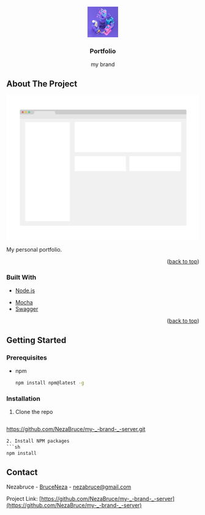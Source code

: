 <br />
<div align="center">
  <a href="https://github.com/NezaBruce/my-_-brand-_-server/">
    <img src="assets/about04.png" alt="Logo" width="80" height="80">
  </a>

  <h3 align="center">Portfolio</h3>

  <p align="center">
    my brand
    <br />
  </p>
</div>

<!-- ABOUT THE PROJECT -->
## About The Project

[![Product Name Screen Shot][product-screenshot]](https://example.com)

My personal portfolio.


<p align="right">(<a href="#top">back to top</a>)</p>



### Built With

* [Node.js](https://nodejs.org)
<!-- * [Ejs](https://ejs.co/) -->
* [Mocha](https://mochajs.org/)
* [Swagger](https://swagger.io/)

<p align="right">(<a href="#top">back to top</a>)</p>



<!-- GETTING STARTED -->
## Getting Started

### Prerequisites

* npm
  ```sh
  npm install npm@latest -g
  ```

### Installation

1. Clone the repo
   ```sh
  https://github.com/NezaBruce/my-_-brand-_-server.git
   ```
2. Install NPM packages
   ```sh
   npm install
   ```

<!-- CONTACT -->
## Contact

Nezabruce - [BruceNeza](https://twitter.com/BruceNeza) - nezabruce@gmail.com

Project Link: [https://github.com/NezaBruce/my-_-brand-_-server](https://github.com/NezaBruce/my-_-brand-_-server)

[product-screenshot]: assets/screenshot.png
